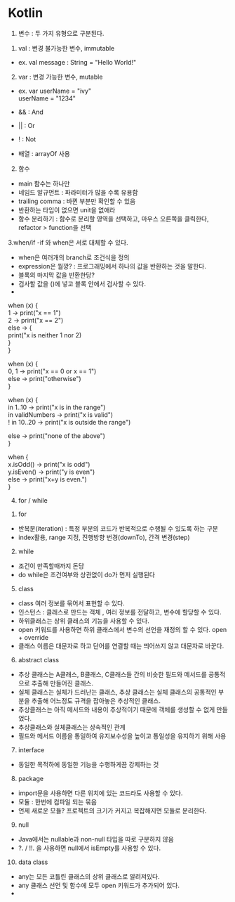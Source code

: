 # Kotlin

1. 변수 : 두 가지 유형으로 구분된다.    
1) val : 변경 불가능한 변수, immutable
 - ex. val message : String = "Hello World!"    
2) var : 변경 가능한 변수, mutable
 - ex. var userName = "ivy"    
      userName = "1234"

- && : And
- || : Or
- ! : Not

- 배열 : arrayOf 사용

2. 함수
- main 함수는 하나만 
- 네임드 알규먼트 : 파라미터가 많을 수록 유용함
- trailing comma : 바뀐 부분만 확인할 수 있움
- 반환하는 타입이 없으면 unit을 없애라
- 함수 분리하기 : 함수로 분리할 영역을 선택하고, 마우스 오른쪽을 클릭한다, refactor > function을 선택


3.when/if
-if 와 when은 서로 대체할 수 있다.
- when은 여러개의 branch로 조건식을 정의
- expression은 뭘깡? : 프로그래밍에서 하나의 값을 반환하는 것을 말한다.
- 블록의 마지막 값을 반환한당?
- 검사할 값을 ()에 넣고 블록 안에서 검사할 수 있다.
- 
  
when (x) {    
  1 -> print("x == 1")    
  2 -> print("x == 2")     
  else -> {    
    print("x is neither 1 nor 2)    
  }     
}    
     
when (x) {     
  0, 1 -> print("x == 0 or x == 1")     
  else -> print("otherwise")     
}
     
when (x) {     
  in 1..10 -> print("x is in the range")     
  in validNumbers -> print("x is valid")     
  ! in 10..20 -> print("x is outside the range")     

  else -> print("none of the above")     
}     
     
when {     
    x.isOdd() -> print("x is odd")     
    y.isEven() -> print("y is even")     
    else -> print("x+y is even.")     
}     

4. for / while

1) for
- 반복문(iteration) : 특정 부분의 코드가 반복적으로 수행될 수 있도록 하는 구문
- index활용, range 지정, 진행방향 번경(downTo), 간격 변경(step)

2) while
- 조건이 만족할때까지 돈당
- do while은 조건여부와 상관없이 do가 먼저 실행된다

5. class
- class 여러 정보를 묶어서 표현할 수 있다.
- 인스턴스 : 클래스로 만드는 객체 , 여러 정보를 전달하고, 변수에 할당할 수 있다.
- 하위클래스는 상위 클래스의 기능을 사용할 수 있다.
- open 키워드를 사용하면 하위 클래스에서 변수의 선언을 재정의 할 수 있다. open + override
- 클래스 이름은 대문자로 하고 단어를 연결할 때는 띄어쓰지 않고 대문자로 바꾼다. 

6. abstract class
- 추상 클래스는 A클래스, B클래스, C클래스들 간의 비슷한 필드와 메서드를 공통적으로 추출해 만들어진 클래스.
- 실체 클래스는 실체가 드러난는 클래스, 추상 클래스는 실체 클래스의 공통적인 부분을 추출해 어느정도 규격을 잡아놓은 추상적인 클래스.
- 추상클래스는 아직 메서드와 내용이 추상적이기 때문에 객체를 생성할 수 없게 만들었다.
- 추상클래스와 실체클래스는 상속적인 관계
- 필드와 메서드 이름을 통일하여 유지보수성을 높이고 통일성을 유지하기 위해 사용

7. interface
- 동일한 목적하에 동일한 기능을 수행하게끔 강제하는 것

8. package
- import문을 사용하면 다른 위치에 있는 코드라도 사용할 수 있다.
- 모듈 : 한번에 컴파일 되는 묶음
- 언제 새로운 모듈? 프로젝트의 크기가 커지고 복잡해지면 모듈로 분리한다.

9. null
- Java에서는 nullable과 non-null 타입을 따로 구분하지 않음
- ?. / !!. 을 사용하면 null에서 isEmpty를 사용할 수 있다.

10. data class
- any는 모든 코틀린 클래스의 상위 클래스로 알려져있다.
- any 클래스 선언 및 함수에 모두 open 키워드가 추가되어 있다.
- 

















